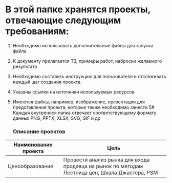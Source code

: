 # В этой папке хранятся проекты, отвечающие следующим требованиям:
1. Необходимо использовать дополнительные файлы для запуска файла
2. К документу прилагается ТЗ, примеры работ, наброски желаемого результата
3. Необходимо составить инструкцию для пользователя и отслеживать каждый шаг создания проекта.
4. Указаны ссылки на источники используемых ресурсов
5. Имеются файлы, например, изображение, презентация для представления проекта, которые также необходимо занести
5# Каждая внутреннся папка отвечает соответствующему формату данных PNG, PPTX, XLSX, SVG, GIF и др

   ### Описание проектов
</style>
<table class="tg">
<thead>
  <tr>
    <th class="tg-mo2v">Наименование проекта</th>
    <th class="tg-mo2v">Цель</th>
  </tr>
</thead>
<tbody>
  <tr>
    <td class="tg-0lax">Ценообразование</td>
    <td class="tg-0lax">Провести анализ рынка для входа продавца на рынок по методам Лестница цен, Шкала Джастера, PSM</td>
  </tr>
</tbody>
</table>
